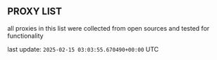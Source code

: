 ## PROXY LIST

all proxies in this list were collected from open sources and tested for functionality

last update: `2025-02-15 03:03:55.670490+00:00` UTC